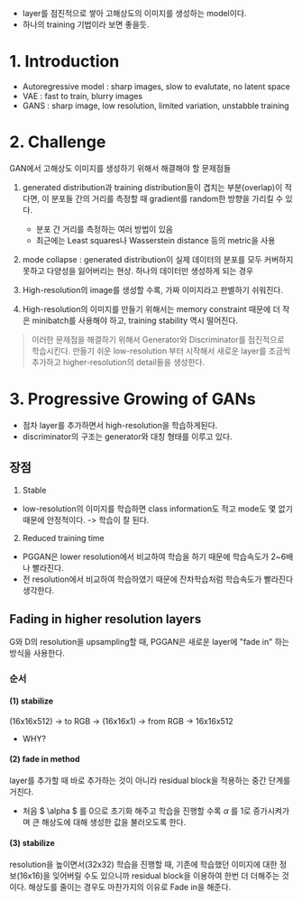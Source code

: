 - layer를 점진적으로 쌓아 고해상도의 이미지를 생성하는 model이다.
- 하나의 training 기법이라 보면 좋을듯.

# 1. Introduction
- Autoregressive model : sharp images, slow to evalutate, no latent space
- VAE : fast to train, blurry images
- GANS : sharp image, low resolution, limited variation, unstabble training

# 2. Challenge
GAN에서 고해상도 이미지를 생성하기 위해서 해결해야 할 문제점들
1. generated distribution과 training distribution들이 겹치는 부분(overlap)이 적다면, 이 분포들 간의 거리를 측정할 때 gradient를 random한 방향을 가리킬 수 있다.
    - 분포 간 거리를 측정하는 여러 방법이 있음
    - 최근에는 Least squares나 Wasserstein distance 등의 metric을 사용

2. mode collapse : generated distribution이 실제 데이터의 분포를 모두 커버하지 못하고 다양성을 잃어버리는 현상. 하나의 데이터만 생성하게 되는 경우

3. High-resolution의 image를 생성할 수록, 가짜 이미지라고 판별하기 쉬워진다.

4. High-resolution의 이미지를 만들기 위해서는 memory constraint 때문에 더 작은 minibatch를 사용해야 하고, training stability 역시 떨어진다.

> 이러한 문제점을 해결하기 위해서 Generator와 Discriminator를 점진적으로 학습시킨다. 만들기 쉬운 low-resolution 부터 시작해서 새로운 layer를 조금씩 추가하고 higher-resolution의 detail들을 생성한다.

# 3. Progressive Growing of GANs
- 점차 layer를 추가하면서 high-resolution을 학습하게된다.
- discriminator의 구조는 generator와 대칭 형태를 이루고 있다.

## 장점
1. Stable
- low-resolution의 이미지를 학습하면 class information도 적고 mode도 몇 없기 때문에 안정적이다. -> 학습이 잘 된다.
2. Reduced training time
- PGGAN은 lower resolution에서 비교하여 학습을 하기 때문에 학습속도가 2~6배나 빨라진다.
- 전 resolution에서 비교하여 학습하였기 때문에 잔차학습처럼 학습속도가 빨라진다 생각한다.

## Fading in higher resolution layers
G와 D의 resolution을 upsampling할 때, PGGAN은 새로운 layer에 "fade in" 하는 방식을 사용한다.

### 순서
#### (1) stabilize
(16x16x512) -> to RGB -> (16x16x1) -> from RGB -> 16x16x512
- WHY?

#### (2) fade in method
layer를 추가할 때 바로 추가하는 것이 아니라 residual block을 적용하는 중간 단계를 거친다.
- 처음 $ \alpha $ 를 0으로 초기화 해주고 학습을 진행할 수록 $\alpha$ 를 1로 증가시켜가며 큰 해상도에 대해 생성한 값을 불러오도록 한다.

#### (3) stabilize
resolution을 높이면서(32x32) 학습을 진행할 때, 기존에 학습했던 이미지에 대한 정보(16x16)을 잊어버릴 수도 있으니까 residual block을 이용하여 한번 더 더해주는 것이다. 해상도를 줄이는 경우도 마찬가지의 이유로 Fade in을 해준다.


